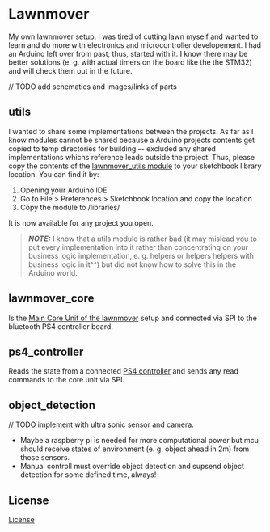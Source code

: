 # Lawnmover
My own lawnmover setup. I was tired of cutting lawn myself and wanted to learn and do more with electronics and microcontroller developement. 
I had an Arduino left over from past, thus, started with it. 
I know there may be better solutions (e. g. with actual timers on the board like the the STM32) and will check them out in the future.

// TODO add schematics and images/links of parts

## utils
I wanted to share some implementations between the projects. As far as I know modules cannot be shared because a Arduino projects contents get copied to temp directories for building -- excluded any shared implementations whichs reference leads outside the project.
Thus, please copy the contents of the [lawnmover_utils module](lawnmover_utils) to your sketchbook library location. You can find it by:
1. Opening your Arduino IDE
2. Go to File > Preferences > Sketchbook location and copy the location
3. Copy the module to <your-sketchbook-location>/libraries/

It is now available for any project you open. 

> **_NOTE:_** I know that a utils module is rather bad (it may mislead you to put every implementation into it rather than concentrating on your business logic implementation, e. g. helpers or helpers helpers with business logic in it^^) but did not know how to solve this in the Arduino world.

## lawnmover_core
Is the [Main Core Unit of the lawnmover](lawnmover_core/README.md) setup and connected via SPI to the bluetooth PS4 controller board.

## ps4_controller
Reads the state from a connected [PS4 controller](ps4_controller/README.md) and sends any read commands to the core unit via SPI.

## object_detection
// TODO implement with ultra sonic sensor and camera. 
  * Maybe a raspberry pi is needed for more computational power but mcu should receive states of environment (e. g. object ahead in 2m) from those sensors.
  * Manual controll must override object detection and supsend object detection for some defined time, always!


## License
[License](LICENSE)
